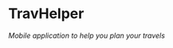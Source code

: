 # TravHelper

_Mobile application to help you plan your travels_
<!--stackedit_data:
eyJoaXN0b3J5IjpbMzE1NDIzOTQwLC00NTQ4MjAzMTBdfQ==
-->